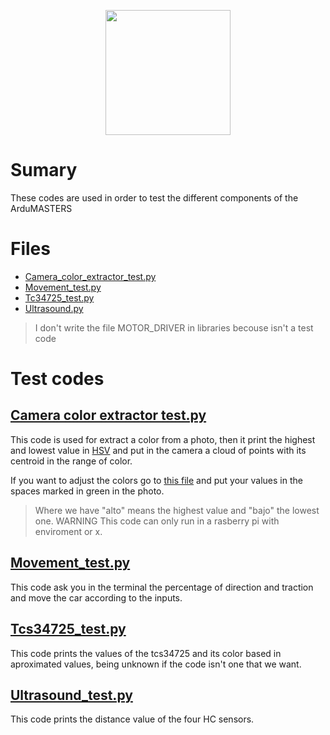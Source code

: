 <p align="center">
  <img width="200" height="200" Src="https://github.com/Ploirad/WRO-2024-ArduMASTERS/assets/148375115/122c7233-1e41-4727-894d-9d810f12458b">
</p> 

# Sumary
These codes are used in order to test the different components of the ArduMASTERS 

# Files
- [Camera_color_extractor_test.py](#)
- [Movement_test.py](#)
- [Tc34725_test.py](#)
- [Ultrasound.py](#)
> I don't write the file MOTOR_DRIVER in libraries becouse isn't a test code

# Test codes
## [Camera color extractor test.py](https://github.com/Ploirad/WRO-2024-ArduMASTERS/blob/main/Src/Test%20codes/Camera_color_extractor_test.py)
This code is used for extract a color from a photo, then it print the highest and lowest value in [HSV](https://pro.arcgis.com/es/pro-app/latest/help/analysis/raster-functions/color-model-conversion-function.htm#:~:text=El%20modelo%20de%20color%20HSV,admite%20entradas%20de%203%20bandas) and put in the camera a cloud of points with its centroid in the range of color.

If you want to adjust the colors go to [this file](https://github.com/Ploirad/WRO-2024-ArduMASTERS/blob/main/Src/Main/Libraries/New_color_detector.py) and put your values in the spaces marked in green in the photo.



> Where we have "alto" means the highest value and "bajo" the lowest one.
> WARNING This code can only run in a rasberry pi with enviroment or x.

## [Movement_test.py](https://github.com/Ploirad/WRO-2024-ArduMASTERS/blob/main/Src/Test%20codes/Movement_test.py)

This code ask you in the terminal the percentage of direction and traction and move the car according to the inputs.

## [Tcs34725_test.py](https://github.com/Ploirad/WRO-2024-ArduMASTERS/blob/main/Src/Test%20codes/Tcs34725_test.py)

This code prints the values of the tcs34725 and its color based in aproximated values, being unknown if the code isn't one that we want.

## [Ultrasound_test.py](https://github.com/Ploirad/WRO-2024-ArduMASTERS/blob/mainV2/Src/Test%20codes/Ultrasound_test.py)

This code prints the distance value of the four HC sensors.